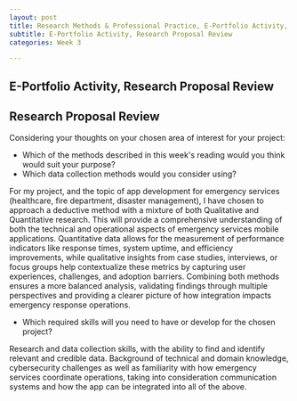 ```yaml
---
layout: post
title: Research Methods & Professional Practice, E-Portfolio Activity, Research Proposal Review
subtitle: E-Portfolio Activity, Research Proposal Review
categories: Week 3

--- 
```


## E-Portfolio Activity, Research Proposal Review

## Research Proposal Review

Considering your thoughts on your chosen area of interest for your project:
- Which of the methods described in this week's reading would you think would suit your purpose? 
- Which data collection methods would you consider using?
  
For my project, and the topic of app development for emergency services (healthcare, fire department, disaster management), I have chosen to approach a deductive method with a mixture of both Qualitative and Quantitative research. This will provide a comprehensive understanding of both the technical and operational aspects of emergency services mobile applications. Quantitative data allows for the measurement of performance indicators like response times, system uptime, and efficiency improvements, while qualitative insights from case studies, interviews, or focus groups help contextualize these metrics by capturing user experiences, challenges, and adoption barriers. Combining both methods ensures a more balanced analysis, validating findings through multiple perspectives and providing a clearer picture of how integration impacts emergency response operations.

- Which required skills will you need to have or develop for the chosen project?
  
Research and data collection skills, with the ability to find and identify relevant and credible data. Background of technical and domain knowledge, cybersecurity challenges as well as familiarity with how emergency services coordinate operations, taking into consideration communication systems and how the app can be integrated into all of the above. 

